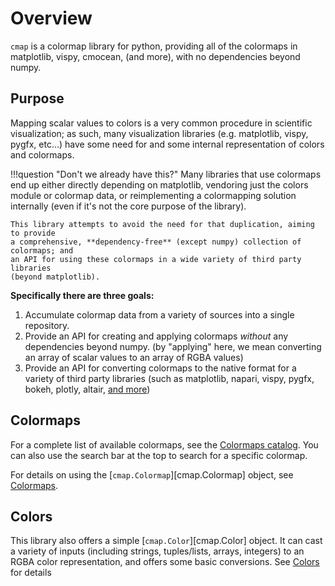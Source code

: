 # Overview

`cmap` is a colormap library for python, providing all of the colormaps in
matplotlib, vispy, cmocean, (and more), with no dependencies beyond numpy.

## Purpose

Mapping scalar values to colors is a very common procedure in scientific
visualization; as such, many visualization libraries (e.g. matplotlib, vispy,
pygfx, etc...) have some need for and some internal representation of colors
and colormaps.

!!!question "Don't we already have this?"
    Many libraries that use colormaps end up either directly depending on
    matplotlib, vendoring just the colors module or colormap data, or reimplementing
    a colormapping solution internally (even if it's not the core purpose of the
    library).

    This library attempts to avoid the need for that duplication, aiming to provide
    a comprehensive, **dependency-free** (except numpy) collection of colormaps; and
    an API for using these colormaps in a wide variety of third party libraries
    (beyond matplotlib).

**Specifically there are three goals:**

1. Accumulate colormap data from a variety of sources into a single repository.
2. Provide an API for creating and applying colormaps *without* any dependencies
   beyond numpy. (by "applying" here, we mean converting an array of scalar
   values to an array of RGBA values)
3. Provide an API for converting colormaps to the native format for a variety of
   third party libraries (such as matplotlib, napari, vispy, pygfx,
   bokeh, plotly, altair,
   [and more](https://github.com/pyapp-kit/cmap/blob/main/src/cmap/_external.py))

## Colormaps

For a complete list of available colormaps, see the [Colormaps
catalog](catalog/index.md). You can also use the search bar at the top to search
for a specific colormap.

For details on using the [`cmap.Colormap`][cmap.Colormap] object, see [Colormaps](colormaps.md).

## Colors

This library also offers a simple [`cmap.Color`][cmap.Color] object.  It can cast a variety of
inputs (including strings, tuples/lists, arrays, integers) to an RGBA color
representation, and offers some basic conversions.  See [Colors](colors.md) for
details
